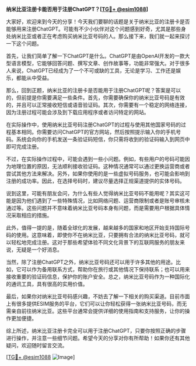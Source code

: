**纳米比亚注册卡能否用于注册ChatGPT？[[TG💪+ @esim1088](https://t.me/s/esim1088)]**

大家好，欢迎来到今天的分享！今天我们要聊的话题是关于纳米比亚的注册卡是否能够用来注册ChatGPT。可能有不少小伙伴对这个问题感到好奇，尤其是那些身处纳米比亚或者正在考虑购买纳米比亚号码的人。那么接下来，我们就一起来探讨一下这个问题。

首先，让我们简单了解一下ChatGPT是什么。ChatGPT是由OpenAI开发的一款大型语言模型，它能够回答问题、撰写文章、创作故事等，功能非常强大。对于很多人来说，ChatGPT已经成为了一个不可或缺的工具，无论是学习、工作还是娱乐，都能从中受益。

那么，回到正题，纳米比亚的注册卡是否能用于注册ChatGPT呢？答案是可以的，但前提是你需要满足一些条件。首先，你需要确保你的纳米比亚号码是有效的，并且可以正常接收短信或语音验证码。其次，你需要有一个稳定的网络连接，因为注册过程可能会涉及到下载应用程序或者访问特定的网站。

在实际操作中，使用纳米比亚号码注册ChatGPT的过程与使用其他国家号码的过程基本相同。你需要访问ChatGPT的官方网站，然后按照提示输入你的手机号码。系统会向你的手机发送一条验证码短信，你只需将收到的验证码输入到网页中即可完成注册。

不过，在实际操作过程中，可能会遇到一些小问题。例如，有些用户的号码可能因为地理位置的原因，无法顺利接收验证码。这种情况通常可以通过更换运营商或者尝试其他方法来解决。另外，如果你使用的是一些虚拟号码服务，也可能会影响到注册的成功率。因此，在选择号码时，建议尽量选择正规渠道提供的实体号码。

说到这里，可能有朋友会问，为什么有些人觉得纳米比亚号码不能用呢？其实这可能是因为他们遇到了一些特殊情况，比如网络问题、运营商限制或者是账号审核未通过等。这些问题并不意味着纳米比亚号码本身有问题，而是需要用户根据具体情况采取相应的措施。

此外，值得一提的是，随着全球化的发展，越来越多的国家和地区开始支持国际号码的使用。这意味着，即使你不在纳米比亚，只要拥有合法的纳米比亚号码，就可以轻松地完成注册。这对于那些希望体验不同文化背景下的互联网服务的朋友来说，无疑是一个好消息。

当然，除了注册ChatGPT之外，纳米比亚号码还可以用于许多其他的用途。比如，它可以作为备用联系方式，帮助你在旅行或其他情况下保持联系；也可以用来接收重要的验证码信息，保护你的账户安全。总之，纳米比亚号码作为一种国际化的通讯工具，具有很高的实用价值。

最后，如果你对纳米比亚号码感兴趣，不妨去了解一下相关的购买渠道。目前市面上有很多提供ESIM服务的平台，它们可以让你轻松获得一张纳米比亚号码，而无需亲自前往纳米比亚。这些平台通常会提供详细的使用指南和支持服务，让你的操作更加便捷。

综上所述，纳米比亚注册卡完全可以用于注册ChatGPT，只要你按照正确的步骤进行操作，并注意一些细节问题。希望今天的分享对你有所帮助！如果你还有其他疑问，欢迎随时留言交流。

[[TG💪+ @esim1088](https://t.me/s/esim1088) ![Image](https://i.postimg.cc/4NQfJmqS/Snipaste-2025-05-13-00-14-12.png)]